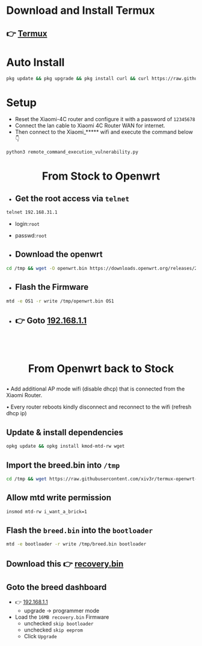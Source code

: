 # Download and Install Termux

## 👉 [Termux](https://github.com/termux/termux-app/releases/download/v0.118.1/termux-app_v0.118.1+github-debug_universal.apk)

# Auto Install

```sh
pkg update && pkg upgrade && pkg install curl && curl https://raw.githubusercontent.com/xiv3r/termux-openwrt-invasion/refs/heads/main/openwrt-invasion.sh > openwrt-invasion.sh && sh openwrt-invasion.sh
```

# Setup
- Reset the Xiaomi-4C router and configure it with a password of `12345678`
- Connect the lan cable to Xiaomi 4C Router WAN for internet.
- Then connect to the Xiaomi_***** wifi and execute the command below 👇 

```sh
python3 remote_command_execution_vulnerability.py
```
# <h1 align="center"> From Stock to Openwrt </h1>
  
- ## Get the root access via `telnet`
```sh
telnet 192.168.31.1
```
- login:`root`
- passwd:`root`

- ## Download the openwrt
```sh
cd /tmp && wget -O openwrt.bin https://downloads.openwrt.org/releases/23.05.5/targets/ramips/mt76x8/openwrt-23.05.5-ramips-mt76x8-xiaomi_mi-router-4c-squashfs-sysupgrade.bin
```
- ## Flash the Firmware
```sh
mtd -e OS1 -r write /tmp/openwrt.bin OS1
```
- ## 👉 Goto [192.168.1.1](http://192.168.1.1)
<br><br>


# <p align="center"> From Openwrt back to Stock </p>

• Add additional AP mode wifi (disable dhcp) that is connected from the Xiaomi Router.

• Every router reboots kindly disconnect and reconnect to the wifi (refresh dhcp ip)
<br>
## Update & install dependencies
```sh
opkg update && opkg install kmod-mtd-rw wget
```
## Import the breed.bin into `/tmp`
```sh
cd /tmp && wget https://raw.githubusercontent.com/xiv3r/termux-openwrt-invasion/refs/heads/main/breed.bin
```
## Allow mtd write permission
```sh
insmod mtd-rw i_want_a_brick=1
```
## Flash the `breed.bin` into the `bootloader`
```sh
mtd -e bootloader -r write /tmp/breed.bin bootloader
```
## Download this 👉 [recovery.bin](https://raw.githubusercontent.com/xiv3r/termux-openwrt-invasion/refs/heads/main/recovery.bin)

## Goto the breed dashboard
- 👉 [192.168.1.1](192.168.1.1)
  - upgrade -> programmer mode
- Load the `16MB recovery.bin` Firmware
  - unchecked `skip bootloader`
  - unchecked `skip eeprom`
  - Click `Upgrade`
